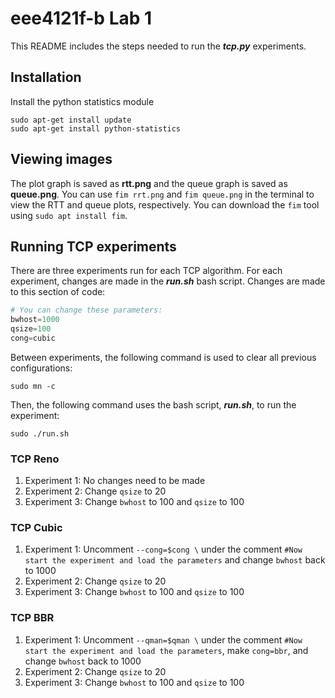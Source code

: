 # eee4121f-b Lab 1

This README includes the steps needed to run the **_tcp.py_** experiments.

## Installation

Install the python statistics module
```
sudo apt-get install update
sudo apt-get install python-statistics
```
## Viewing images
The plot graph is saved as **rtt.png** and the queue graph is saved as **queue.png**. You can use `fim rrt.png` and `fim queue.png` in the terminal to view the RTT and queue plots, respectively. You can download the `fim` tool using `sudo apt install fim`.

## Running TCP experiments
There are three experiments run for each TCP algorithm. For each experiment, changes are made in the **_run.sh_** bash script. Changes are made to this section of code:
```python
# You can change these parameters:
bwhost=1000
qsize=100
cong=cubic
```
Between experiments, the following command is used to clear all previous configurations:
```
sudo mn -c
```
Then, the following command uses the bash script, **_run.sh_**, to run the experiment:
```
sudo ./run.sh
```

### TCP Reno
1. Experiment 1: No changes need to be made
2. Experiment 2: Change `qsize` to 20
3. Experiment 3: Change `bwhost` to 100 and `qsize` to 100

### TCP Cubic
1. Experiment 1: Uncomment `--cong=$cong \` under the comment `#Now start the experiment and load the parameters` and change `bwhost` back to 1000
2. Experiment 2: Change `qsize` to 20
3. Experiment 3: Change `bwhost` to 100 and `qsize` to 100

### TCP BBR
1. Experiment 1: Uncomment `--qman=$qman \` under the comment `#Now start the experiment and load the parameters`, make `cong=bbr`, and change `bwhost` back to 1000
2. Experiment 2: Change `qsize` to 20
3. Experiment 3: Change `bwhost` to 100 and `qsize` to 100
